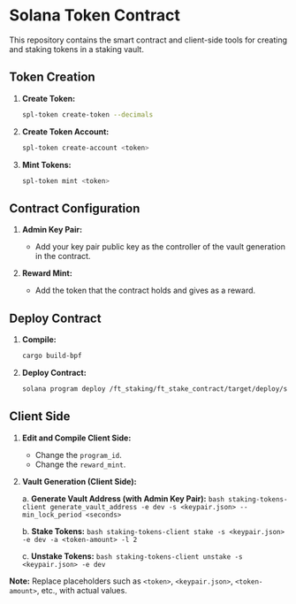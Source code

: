 # Solana Token Contract

This repository contains the smart contract and client-side tools for creating and staking tokens in a staking vault.

## Token Creation

1. **Create Token:**
    ```bash
    spl-token create-token --decimals
    ```

2. **Create Token Account:**
    ```bash
    spl-token create-account <token>
    ```

3. **Mint Tokens:**
    ```bash
    spl-token mint <token>
    ```

## Contract Configuration

1. **Admin Key Pair:**
    - Add your key pair public key as the controller of the vault generation in the contract.

2. **Reward Mint:**
    - Add the token that the contract holds and gives as a reward.

## Deploy Contract

1. **Compile:**
    ```bash
    cargo build-bpf
    ```

2. **Deploy Contract:**
    ```bash
    solana program deploy /ft_staking/ft_stake_contract/target/deploy/staking.so
    ```

## Client Side

1. **Edit and Compile Client Side:**
    - Change the `program_id`.
    - Change the `reward_mint`.

2. **Vault Generation (Client Side):**

    a. **Generate Vault Address (with Admin Key Pair):**
        ```bash
        staking-tokens-client generate_vault_address -e dev -s <keypair.json> --min_lock_period <seconds>
        ```

    b. **Stake Tokens:**
        ```bash
        staking-tokens-client stake -s <keypair.json> -e dev -a <token-amount> -l 2
        ```

    c. **Unstake Tokens:**
        ```bash
        staking-tokens-client unstake -s <keypair.json> -e dev
        ```

**Note:** Replace placeholders such as `<token>`, `<keypair.json>`, `<token-amount>`, etc., with actual values.

